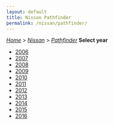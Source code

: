 ```yaml
---
layout: default
title: Nissan Pathfinder
permalink: /nissan/pathfinder/
---
```

[*Home*](/) > [*Nissan*](/nissan/) > [*Pathfinder*](/nissan/pathfinder/)
**Select year**
- [2006](/nissan/pathfinder/2006/)
- [2007](/nissan/pathfinder/2007/)
- [2008](/nissan/pathfinder/2008/)
- [2009](/nissan/pathfinder/2009/)
- [2010](/nissan/pathfinder/2010/)
- [2011](/nissan/pathfinder/2011/)
- [2012](/nissan/pathfinder/2012/)
- [2013](/nissan/pathfinder/2013/)
- [2014](/nissan/pathfinder/2014/)
- [2015](/nissan/pathfinder/2015/)
- [2016](/nissan/pathfinder/2016/)
